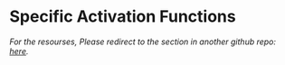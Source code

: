 # Specific Activation Functions
*For the resourses, Please redirect to the section in another github repo: [here](https://github.com/Strivin0311/llms-learning/blob/main/modeling/train/activation_func.md).*


